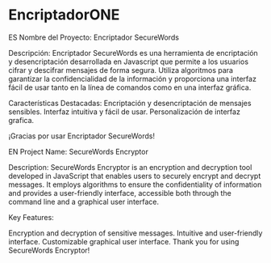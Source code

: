 <h1>EncriptadorONE</h1>
ES Nombre del Proyecto: Encriptador SecureWords

Descripción: Encriptador SecureWords es una herramienta de encriptación y desencriptación desarrollada en Javascript que permite a los usuarios cifrar y descifrar mensajes de forma segura. Utiliza algoritmos para garantizar la confidencialidad de la información y proporciona una interfaz fácil de usar tanto en la línea de comandos como en una interfaz gráfica.

Características Destacadas: Encriptación y desencriptación de mensajes sensibles. Interfaz intuitiva y fácil de usar. Personalización de interfaz grafica.

¡Gracias por usar Encriptador SecureWords!

EN Project Name: SecureWords Encryptor

Description: SecureWords Encryptor is an encryption and decryption tool developed in JavaScript that enables users to securely encrypt and decrypt messages. It employs algorithms to ensure the confidentiality of information and provides a user-friendly interface, accessible both through the command line and a graphical user interface.

Key Features:

Encryption and decryption of sensitive messages. Intuitive and user-friendly interface. Customizable graphical user interface. Thank you for using SecureWords Encryptor!
